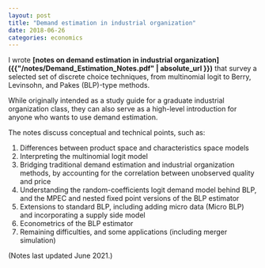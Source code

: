 ```yaml
---
layout: post
title: "Demand estimation in industrial organization"
date: 2018-06-26
categories: economics
---
```


I wrote **[notes on demand estimation in industrial organization]({{"/notes/Demand_Estimation_Notes.pdf" | absolute_url }})** that survey a selected set of discrete choice techniques, from multinomial logit to Berry, Levinsohn, and Pakes (BLP)-type methods.

While originally intended as a study guide for a graduate industrial organization class, they can also serve as a high-level introduction for anyone who wants to use demand estimation.

The notes discuss conceptual and technical points, such as:

1. Differences between product space and characteristics space models
2. Interpreting the multinomial logit model
3. Bridging traditional demand estimation and industrial organization methods, by accounting for the correlation between unobserved quality and price
4. Understanding the random-coefficients logit demand model behind BLP, and the MPEC and nested fixed point versions of the BLP estimator
5. Extensions to standard BLP, including adding micro data (Micro BLP) and incorporating a supply side model
6. Econometrics of the BLP estimator
7. Remaining difficulties, and some applications (including merger simulation)

(Notes last updated June 2021.)
